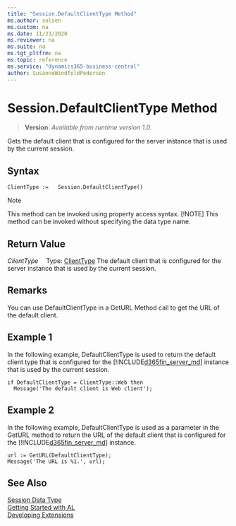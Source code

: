 ```yaml
---
title: "Session.DefaultClientType Method"
ms.author: solsen
ms.custom: na
ms.date: 11/23/2020
ms.reviewer: na
ms.suite: na
ms.tgt_pltfrm: na
ms.topic: reference
ms.service: "dynamics365-business-central"
author: SusanneWindfeldPedersen
---
```

[//]: # (START>DO_NOT_EDIT)
[//]: # (IMPORTANT:Do not edit any of the content between here and the END>DO_NOT_EDIT.)
[//]: # (Any modifications should be made in the .xml files in the ModernDev repo.)
# Session.DefaultClientType Method
> **Version**: _Available from runtime version 1.0._

Gets the default client that is configured for the server instance that is used by the current session.


## Syntax
```
ClientType :=   Session.DefaultClientType()
```
> [!NOTE]
> This method can be invoked using property access syntax.
> [!NOTE]
> This method can be invoked without specifying the data type name.


## Return Value
*ClientType*
&emsp;Type: [ClientType](../clienttype/clienttype-option.md)
The default client that is configured for the server instance that is used by the current session.


[//]: # (IMPORTANT: END>DO_NOT_EDIT)

## Remarks  
 You can use DefaultClientType in a GetURL Method call to get the URL of the default client.  

## Example 1

 In the following example, DefaultClientType is used to return the default client type that is configured for the [!INCLUDE[d365fin_server_md](../../includes/d365fin_server_md.md)] instance that is used by the current session.  

```al
if DefaultClientType = ClientType::Web then  
  Message('The default client is Web client');  
```  

## Example 2

 In the following example, DefaultClientType is used as a parameter in the GetURL method to return the URL of the default client that is configured for the [!INCLUDE[d365fin_server_md](../../includes/d365fin_server_md.md)] instance.  

```al
url := GetURL(DefaultClientType);  
Message('The URL is %1.', url);  
```  

## See Also
[Session Data Type](session-data-type.md)  
[Getting Started with AL](../../devenv-get-started.md)  
[Developing Extensions](../../devenv-dev-overview.md)